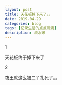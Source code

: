 ```yaml
---
layout: post
title: 天花板掉下来了。。
date: 2019-04-29
categories: blog
tags: [记录生活的点点滴滴]
description: 流水账
---
```


1 

天花板终于掉下来了

2

夜王就这么被二丫扎死了。。















